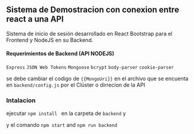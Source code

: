 ## Sistema de Demostracion con conexion entre react a una API 
Sistema de inicio de sesión desarrollado en React Bootstrap para el Frontend y NodeJS en su Backend.



#### Requerimientos de Backend (API NODEJS)

 `Express` 
`JSON Web Tokens`
 `Mongoose` 
 `bcrypt` 
 `body-parser`
  `cookie-parser`


se debe cambiar el codigo de  `{{MongoUri}}` en el archivo que se encuenta en `backend/config.js` por el Clúster o dirrecion de la API

### Intalacion 

ejecutar `npm install ` en la carpeta de `backend` y

y el comando `npm start` and `npm run backend`

